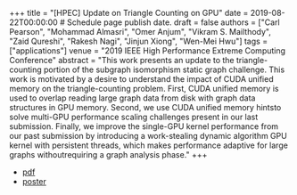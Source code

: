 +++
title = "[HPEC] Update on Triangle Counting on GPU"
date = 2019-08-22T00:00:00  # Schedule page publish date.
draft = false
authors = ["Carl Pearson", "Mohammad Almasri", "Omer Anjum", "Vikram S. Mailthody", "Zaid Qureshi", "Rakesh Nagi", "Jinjun Xiong", "Wen-Mei Hwu"]
tags = ["applications"]
venue = "2019 IEEE High Performance Extreme Computing Conference"
abstract = "This work presents an update to the triangle-counting portion of the subgraph isomorphism static graph challenge.  This  work  is  motivated  by  a  desire  to  understand the  impact  of  CUDA  unified  memory on the triangle-counting problem. First, CUDA unified memory is used to overlap reading large graph data from disk with graph data structures in GPU memory. Second, we use CUDA unified memory hintsto solve multi-GPU performance scaling challenges present in our last submission. Finally, we improve the single-GPU kernel performance from our past submission by introducing a work-stealing dynamic algorithm GPU kernel with persistent threads, which makes performance adaptive for large graphs withoutrequiring a graph analysis phase."
+++

* [pdf](/pdf/2019_pearson_hpec.pdf)
* [poster](/pdf/2019_pearson_hpec_poster.pdf)
